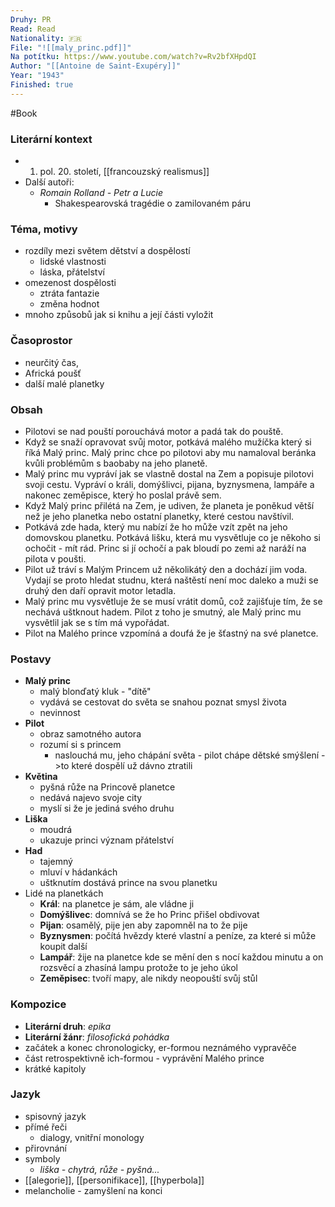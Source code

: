 ```yaml
---
Druhy: PR
Read: Read
Nationality: 🇫🇷
File: "![[maly_princ.pdf]]"
Na potítku: https://www.youtube.com/watch?v=Rv2bfXHpdQI
Author: "[[Antoine de Saint-Exupéry]]"
Year: "1943"
Finished: true
---
```

#Book
### Literární kontext
- 1. pol. 20. století, [[francouzský realismus]]
- Další autoři:
	- *Romain Rolland - Petr a Lucie*
		- Shakespearovská tragédie o zamilovaném páru
### Téma, motivy
- rozdíly mezi světem dětství a dospělostí
	- lidské vlastnosti
	- láska, přátelství
- omezenost dospělosti
	- ztráta fantazie
	- změna hodnot
- mnoho způsobů jak si knihu a její části vyložit
### Časoprostor
- neurčitý čas, 
- Africká poušť
- další malé planetky
### Obsah
- Pilotovi se nad pouští porouchává motor a padá tak do pouště.
- Když se snaží opravovat svůj motor, potkává malého mužíčka který si říká Malý princ. Malý princ chce po pilotovi aby mu namaloval beránka kvůli problémům s baobaby na jeho planetě.
- Malý princ mu vypráví jak se vlastně dostal na Zem a popisuje pilotovi svoji cestu. Vypráví o králi, domýšlivci, pijana, byznysmena, lampáře a nakonec zeměpisce, který ho poslal právě sem.
- Když Malý princ přilétá na Zem, je udiven, že planeta je poněkud větší než je jeho planetka nebo ostatní planetky, které cestou navštívil.
- Potkává zde hada, který mu nabízí že ho může vzít zpět na jeho domovskou planetku. Potkává lišku, která mu vysvětluje co je někoho si ochočit - mít rád. Princ si jí ochočí a pak bloudí po zemi až naráží na pilota v poušti.
- Pilot už tráví s Malým Princem už několikátý den a dochází jim voda. Vydají se proto hledat studnu, která naštěstí není moc daleko a muži se druhý den daří opravit motor letadla.
- Malý princ mu vysvětluje že se musí vrátit domů, což zajišťuje tím, že se nechává uštknout hadem. Pilot z toho je smutný, ale Malý princ mu vysvětlil jak se s tím má vypořádat.
- Pilot na Malého prince vzpomíná a doufá že je šťastný na své planetce.
### Postavy
- **Malý princ**
	- malý blonďatý kluk - "dítě"
	- vydává se cestovat do světa se snahou poznat smysl života
	- nevinnost
- **Pilot**
	- obraz samotného autora
	- rozumí si s princem
		- naslouchá mu, jeho chápání světa - pilot chápe dětské smýšlení ->to které dospělí už dávno ztratili
- **Květina**
	- pyšná růže na Princově planetce
	- nedává najevo svoje city
	- myslí si že je jediná svého druhu
- **Liška**
	- moudrá
	- ukazuje princi význam přátelství
- **Had**
	- tajemný
	- mluví v hádankách
	- uštknutím dostává prince na svou planetku
- Lidé na planetkách
	- **Král**: na planetce je sám, ale vládne ji
	- **Domýšlivec**: domnívá se že ho Princ přišel obdivovat
	- **Pijan**: osamělý, pije jen aby zapomněl na to že pije
	- **Byznysmen**: počítá hvězdy které vlastní a peníze, za které si může koupit další
	- **Lampář**: žije na planetce kde se mění den s nocí každou minutu a on rozsvěcí a zhasíná lampu protože to je jeho úkol
	- **Zeměpisec**: tvoří mapy, ale nikdy neopouští svůj stůl
### Kompozice
- **Literární druh**: *epika*
- **Literární žánr**: *filosofická pohádka*
- začátek a konec chronologicky, er-formou neznámého vypravěče
- část retrospektivně ich-formou - vyprávění Malého prince
- krátké kapitoly
### Jazyk
- spisovný jazyk
- přímé řeči
	- dialogy, vnitřní monology
- přirovnání
- symboly
	- *liška - chytrá, růže - pyšná...*
- [[alegorie]], [[personifikace]], [[hyperbola]]
- melancholie - zamyšlení na konci